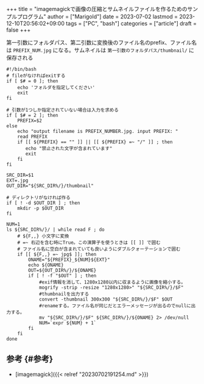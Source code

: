 +++
title = "imagemagickで画像の圧縮とサムネイルファイルを作るためのサンプルプログラム"
author = ["Marigold"]
date = 2023-07-02
lastmod = 2023-12-10T20:56:02+09:00
tags = ["PC", "bash"]
categories = ["article"]
draft = false
+++

第一引数にフォルダパス、第二引数に変換後のファイル名のprefix、ファイル名は `PREFIX_NUM.jpg` になる。サムネイルは `第一引数のフォルダパス/thumbnail/` に保存される

```shell
#!/bin/bash
# fileがなければexitする
if [ $# = 0 ]; then
    echo 'フォルダを指定してください'
    exit
fi

# 引数が1つしか指定されていない場合は入力を求める
if [ $# = 2 ]; then
    PREFIX=$2
else
    echo "output filename is PREFIX_NUMBER.jpg. input PREFIX: "
    read PREFIX
    if [[ ${PREFIX} == "" ]] || [[ ${PREFIX} =~ "/" ]] ; then
       echo "禁止された文字が含まれています"
       exit
    fi
fi

SRC_DIR=$1
EXT=.jpg
OUT_DIR="${SRC_DIR%/}/thumbnail"

# ディレクトリがなければ作る
if [ ! -d $OUT_DIR ] ; then
    mkdir -p $OUT_DIR
fi

NUM=1
ls ${SRC_DIR%/}/ | while read F ; do
    # ${F,,} 小文字に変換
    # =~ 右辺を含む時にTrue。この演算子を使うときは [[ ]] で囲む
    # ファイル名に空白が含まれていても良いようにダブルクォーテーションで囲む
    if [[ ${F,,} =~ jpg$ ]]; then
        ONAME="${PREFIX}_${NUM}${EXT}"
        echo ${ONAME}
        OUT=${OUT_DIR%/}/${ONAME}
        if [ ! -f "$OUT" ] ; then
            #exif情報を消して、1280x1280以内に収まるように画像を縮小する。
            mogrify -strip -resize "1280x1280>" "${SRC_DIR%/}/$F"
            #thumbnailを出力する
            convert -thumbnail 300x300 "${SRC_DIR%/}/$F" $OUT
            #renameする。ファイル名が同じだとエラーメッセージが出るのでnullに出力する。
            mv "${SRC_DIR%/}/$F" ${SRC_DIR%/}/${ONAME} 2> /dev/null
            NUM=`expr ${NUM} + 1`
        fi
    fi
done
```


## 参考 {#参考}

-   [imagemagick]({{< relref "20230702191254.md" >}})
